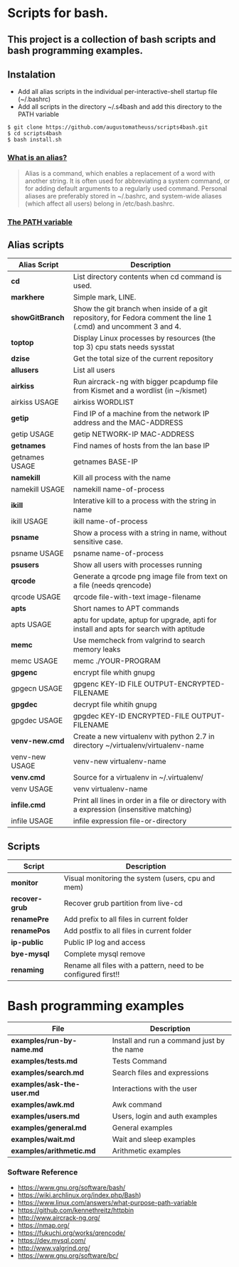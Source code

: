 # Scripts for bash.   
 
## This project is a collection of bash scripts and bash programming examples.   
 
## Instalation  
*	Add all alias scripts in the individual per-interactive-shell startup file (~/.bashrc)
*	Add all scripts in the directory ~/.s4bash and add this directory to the PATH variable
```
$ git clone https://github.com/augustomatheuss/scripts4bash.git 
$ cd scripts4bash 
$ bash install.sh    
```
 
### [What is an alias?](https://wiki.archlinux.org/index.php/Bash)  
> Alias is a command, which enables a replacement of a word with another string. It is often used for abbreviating a system command, or for adding default arguments to a regularly used command.
Personal aliases are preferably stored in ~/.bashrc, and system-wide aliases (which affect all users) belong in /etc/bash.bashrc.  

### [The PATH variable](https://www.linux.com/answers/what-purpose-path-variable)  
  
## Alias scripts  
| Alias Script | Description  |    
| --- |  -- |  
| **cd** | List directory contents when cd command is used. |  
| **markhere** | Simple mark, LINE. |  
| **showGitBranch** | Show the git branch when inside of a git repository, for Fedora comment the line 1 (.cmd) and uncomment 3 and 4. |  
| **toptop** | Display Linux processes by resources (the top 3) cpu stats needs sysstat |  
| **dzise** | Get the total size of the current repository |  
| **allusers** | List all users |  
| **airkiss** | Run aircrack-ng with bigger pcapdump file from Kismet and a wordlist (in ~/kismet) |  
| airkiss USAGE | airkiss WORDLIST |  
| **getip** | Find IP of a machine from the network IP address and the MAC-ADDRESS |  
| getip USAGE | getip NETWORK-IP MAC-ADDRESS |  
| **getnames** | Find names of hosts from the lan base IP |  
| getnames USAGE | getnames BASE-IP |  
| **namekill** | Kill all process with the name |  
| namekill USAGE | namekill name-of-process |  
| **ikill** | Interative kill to a process with the string in name |  
| ikill USAGE | ikill name-of-process |  
| **psname** | Show a process with a string in name, without sensitive case. |  
| psname USAGE | psname name-of-process |  
| **psusers** | Show all users with processes running |  
| **qrcode** | Generate a qrcode png image file from text on a file (needs qrencode) |  
| qrcode USAGE | qrcode file-with-text image-filename |  
| **apts** | Short names to APT commands |  
| apts USAGE | aptu for update, aptup for upgrade, apti for install and apts for search with aptitude |  
| **memc** | Use memcheck from valgrind to search memory leaks |  
| memc USAGE | memc ./YOUR-PROGRAM |  
| **gpgenc** | encrypt file whith gnupg |  
| gpgecn USAGE | gpgenc KEY-ID FILE OUTPUT-ENCRYPTED-FILENAME |  
| **gpgdec** | decrypt file whitih gnupg |  
| gpgdec USAGE | gpgdec KEY-ID ENCRYPTED-FILE OUTPUT-FILENAME |  
| **venv-new.cmd** | Create a new virtualenv with python 2.7 in directory ~/virtualenv/virtualenv-name |  
| venv-new USAGE | venv-new virtualenv-name |  
| **venv.cmd** | Source for a virtualenv in ~/.virtualenv/ |  
| venv USAGE | venv virtualenv-name |  
| **infile.cmd** | Print all lines in order in a file or directory with a expression (insensitive matching) |  
| infile USAGE | infile expression file-or-directory |  

## Scripts  
| Script | Description |  
| -- | -- |  
| **monitor** | Visual monitoring the system (users, cpu and mem) |   
| **recover-grub** | Recover grub partition from live-cd |   
| **renamePre** | Add prefix to all files in current folder |  
| **renamePos** | Add postfix to all files in current folder |  
| **ip-public** | Public IP log and access |   
| **bye-mysql** | Complete mysql remove |  
| **renaming** | Rename all files with a pattern, need to be configured first!! |   

# Bash programming examples  
| File | Description |
| -- | -- |  
| **examples/run-by-name.md**  | Install and run a command just by the name |  
| **examples/tests.md**  | Tests Command |  
| **examples/search.md** | Search files and expressions |  
| **examples/ask-the-user.md**  | Interactions with the user |  
| **examples/awk.md**  | Awk command |  
| **examples/users.md**  | Users, login and auth examples |  
| **examples/general.md**  | General examples |  
| **examples/wait.md**  | Wait and sleep examples |   
| **examples/arithmetic.md**  | Arithmetic examples |   

### Software Reference  

* https://www.gnu.org/software/bash/  
* https://wiki.archlinux.org/index.php/Bash)  
* https://www.linux.com/answers/what-purpose-path-variable  
* https://github.com/kennethreitz/httpbin  
* http://www.aircrack-ng.org/  
* https://nmap.org/  
* https://fukuchi.org/works/qrencode/  
* https://dev.mysql.com/  
* http://www.valgrind.org/  
* https://www.gnu.org/software/bc/  
 
